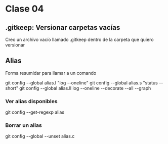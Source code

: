 # Clase 04

## .gitkeep: Versionar carpetas vacías
Creo un archivo vacío llamado .gitkeep dentro  de la carpeta que quiero versionar

## Alias 
Forma resumidar para llamar a un comando

git config --global alias.l "log --oneline"
git config --global alias.s "status --short"
git config --global alias.ll log --oneline --decorate --all --graph

### Ver alias disponibles

git config --get-regexp alias

### Borrar un alias

git config --global --unset alias.c







